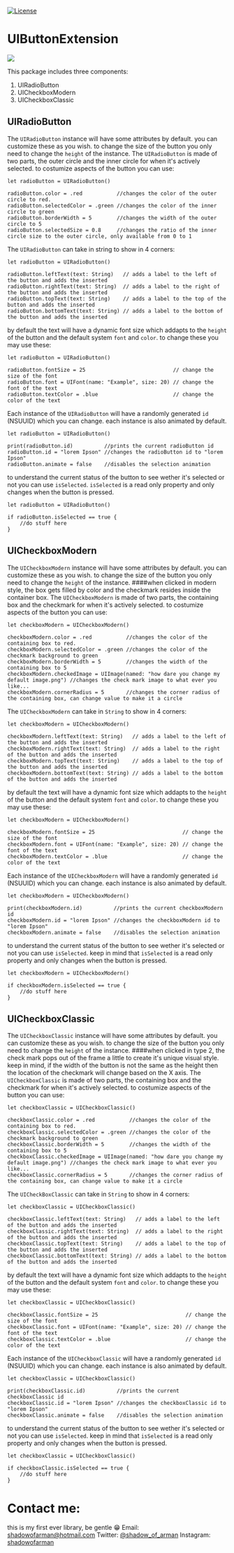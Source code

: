 [![License](http://img.shields.io/:license-apache-blue.svg?style=flat-square)](http://www.apache.org/licenses/LICENSE-2.0.html)

# UIButtonExtension

![](UIButtonExtensionDemo.gif)

This package includes three components: 

1. UIRadioButton
2. UICheckboxModern
3. UICheckboxClassic

## UIRadioButton

The `UIRadioButton` instance will have some attributes by default. you can customize these as you wish. to change the size of the button you only need to change the `height` of the instance.
The `UIRadioButton` is made of two parts, the outer circle and the inner circle for when it's actively selected. 
to costumize aspects of the button you can use:
```
let radioButton = UIRadioButton()

radioButton.color = .red           //changes the color of the outer circle to red.
radioButton.selectedColor = .green //changes the color of the inner circle to green
radioButton.borderWidth = 5        //changes the width of the outer circle to 5
radioButton.selectedSize = 0.8     //changes the ratio of the inner circle size to the outer circle, only available from 0 to 1
```
The `UIRadioButton` can take in string to show in 4 corners: 
```
let radioButton = UIRadioButton()

radioButton.leftText(text: String)   // adds a label to the left of the button and adds the inserted
radioButton.rightText(text: String)  // adds a label to the right of the button and adds the inserted
radioButton.topText(text: String)    // adds a label to the top of the button and adds the inserted
radioButton.bottomText(text: String) // adds a label to the bottom of the button and adds the inserted
```

by default the text will have a dynamic font size which addapts to the `height` of the button and the default system `font` and `color`. 
to change these you may use these:

```
let radioButton = UIRadioButton()

radioButton.fontSize = 25                            // change the size of the font
radioButton.font = UIFont(name: "Example", size: 20) // change the font of the text
radioButton.textColor = .blue                        // change the color of the text
```
Each instance of the `UIRadioButton` will have a randomly generated `id` (NSUUID) which you can change. 
each instance is also animated by default.

```
let radioButton = UIRadioButton()

print(radioButton.id)          //prints the current radioButton id
radioButton.id = "lorem Ipson" //changes the radioButton id to "lorem Ipson"
radioButton.animate = false    //disables the selection animation
```
to understand the current status of the button to see wether it's selected or not you can use `isSelected`.
`isSelected` is a read only property and only changes when the button is pressed.
```
let radioButton = UIRadioButton()

if radioButton.isSelected == true {
    //do stuff here
}
```

## UICheckboxModern

The `UICheckboxModern` instance will have some attributes by default. you can customize these as you wish. 
to change the size of the button you only need to change the `height` of the instance.
####when clicked in modern style, the box gets filled by color and the checkmark resides inside the container box.
The `UICheckboxModern` is made of two parts, the containing box and the checkmark for when it's actively selected.
to costumize aspects of the button you can use:
```
let checkboxModern = UICheckboxModern()

checkboxModern.color = .red           //changes the color of the containing box to red.
checkboxModern.selectedColor = .green //changes the color of the checkmark background to green
checkboxModern.borderWidth = 5        //changes the width of the containing box to 5
checkboxModern.checkedImage = UIImage(named: "how dare you change my default image.png") //changes the check mark image to what ever you like...
checkboxModern.cornerRadius = 5       //changes the corner radius of the containing box, can change value to make it a circle
```

The `UICheckboxModern` can take in `String` to show in 4 corners: 

```
let checkboxModern = UICheckboxModern()

checkboxModern.leftText(text: String)   // adds a label to the left of the button and adds the inserted
checkboxModern.rightText(text: String)  // adds a label to the right of the button and adds the inserted
checkboxModern.topText(text: String)    // adds a label to the top of the button and adds the inserted
checkboxModern.bottomText(text: String) // adds a label to the bottom of the button and adds the inserted
```

by default the text will have a dynamic font size which addapts to the `height` of the button and the default system `font` and `color`. 
to change these you may use these:
```
let checkboxModern = UICheckboxModern()

checkboxModern.fontSize = 25                            // change the size of the font
checkboxModern.font = UIFont(name: "Example", size: 20) // change the font of the text
checkboxModern.textColor = .blue                        // change the color of the text
```
Each instance of the `UICheckboxModern` will have a randomly generated `id` (NSUUID) which you can change. 
each instance is also animated by default.
```
let checkboxModern = UICheckboxModern()

print(checkboxModern.id)          //prints the current checkboxModern id
checkboxModern.id = "lorem Ipson" //changes the checkboxModern id to "lorem Ipson"
checkboxModern.animate = false    //disables the selection animation
```
to understand the current status of the button to see wether it's selected or not you can use `isSelected`.
keep in mind that `isSelected` is a read only property and only changes when the button is pressed.
```
let checkboxModern = UICheckboxModern()

if checkboxModern.isSelected == true {
    //do stuff here
}
```

## UICheckboxClassic

The `UICheckboxClassic` instance will have some attributes by default. you can customize these as you wish. 
to change the size of the button you only need to change the `height` of the instance.
####when clicked in type 2, the check mark pops out of the frame a little to create it's unique visual style. keep in mind, if the width of the button is not the same as the height then the location of the checkmark will change based on the X axis.
The `UICheckboxClassic` is made of two parts, the containing box and the checkmark for when it's actively selected. 
to costumize aspects of the button you can use:
```
let checkboxClassic = UICheckboxClassic()

checkboxClassic.color = .red           //changes the color of the containing box to red.
checkboxClassic.selectedColor = .green //changes the color of the checkmark background to green
checkboxClassic.borderWidth = 5        //changes the width of the containing box to 5
checkboxClassic.checkedImage = UIImage(named: "how dare you change my default image.png") //changes the check mark image to what ever you like...
checkboxClassic.cornerRadius = 5       //changes the corner radius of the containing box, can change value to make it a circle
```
The `UICheckBoxClassic` can take in `String` to show in 4 corners: 
```
let checkboxClassic = UICheckboxClassic()

checkboxClassic.leftText(text: String)   // adds a label to the left of the button and adds the inserted
checkboxClassic.rightText(text: String)  // adds a label to the right of the button and adds the inserted
checkboxClassic.topText(text: String)    // adds a label to the top of the button and adds the inserted
checkboxClassic.bottomText(text: String) // adds a label to the bottom of the button and adds the inserted
```
by default the text will have a dynamic font size which addapts to the `height` of the button and the default system `font` and `color`.
to change these you may use these:
```
let checkboxClassic = UICheckboxClassic()

checkboxClassic.fontSize = 25                            // change the size of the font
checkboxClassic.font = UIFont(name: "Example", size: 20) // change the font of the text
checkboxClassic.textColor = .blue                        // change the color of the text
```
Each instance of the `UICheckboxClassic` will have a randomly generated `id` (NSUUID) which you can change. 
each instance is also animated by default.
```
let checkboxClassic = UICheckboxClassic()

print(checkboxClassic.id)          //prints the current checkboxClassic id
checkboxClassic.id = "lorem Ipson" //changes the checkboxClassic id to "lorem Ipson"
checkboxClassic.animate = false    //disables the selection animation
```
to understand the current status of the button to see wether it's selected or not you can use `isSelected`.
keep in mind that `isSelected` is a read only property and only changes when the button is pressed.
```
let checkboxClassic = UICheckboxClassic()

if checkboxClassic.isSelected == true {
    //do stuff here
}
```
# Contact me:
this is my first ever library, be gentle 😁
Email:        shadowofarman@hotmail.com
Twitter:      [@shadow_of_arman](https://twitter.com/shadow_of_arman)
Instagram: [shadowofarman](https://www.instagram.com/shadowofarman/)


